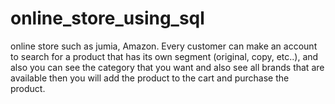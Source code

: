 # online_store_using_sql
online store such as jumia, Amazon. Every customer can make an account to search for a product that has its own segment (original, copy, etc..), and also you can see the category that you want and also see all brands that are available then you will add the product to the cart and purchase the product.
